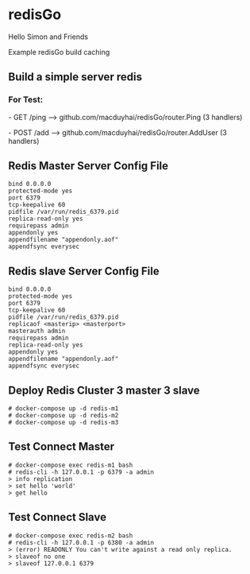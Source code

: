 # redisGo
<p>Hello Simon and Friends </p>
Example redisGo build caching
<h2> Build a simple server redis </h2>
<h3>For Test:</h3>
 <p>- GET    /ping                     --> github.com/macduyhai/redisGo/router.Ping (3 handlers) <p>
 <p>- POST   /add                      --> github.com/macduyhai/redisGo/router.AddUser (3 handlers)<p>

## Redis Master Server Config File
```
bind 0.0.0.0
protected-mode yes
port 6379 
tcp-keepalive 60
pidfile /var/run/redis_6379.pid
replica-read-only yes
requirepass admin
appendonly yes
appendfilename "appendonly.aof"
appendfsync everysec
```

## Redis slave Server Config File
```
bind 0.0.0.0
protected-mode yes
port 6379 
tcp-keepalive 60
pidfile /var/run/redis_6379.pid
replicaof <masterip> <masterport>
masterauth admin
requirepass admin
replica-read-only yes
appendonly yes
appendfilename "appendonly.aof"
appendfsync everysec
```

## Deploy Redis Cluster 3 master 3 slave

```
# docker-compose up -d redis-m1
# docker-compose up -d redis-m2
# docker-compose up -d redis-m3
```

## Test Connect Master
```
# docker-compose exec redis-m1 bash
# redis-cli -h 127.0.0.1 -p 6379 -a admin
> info replication
> set hello 'world'
> get hello
```

## Test Connect Slave
```
# docker-compose exec redis-m2 bash
# redis-cli -h 127.0.0.1 -p 6380 -a admin
> (error) READONLY You can't write against a read only replica.
> slaveof no one
> slaveof 127.0.0.1 6379